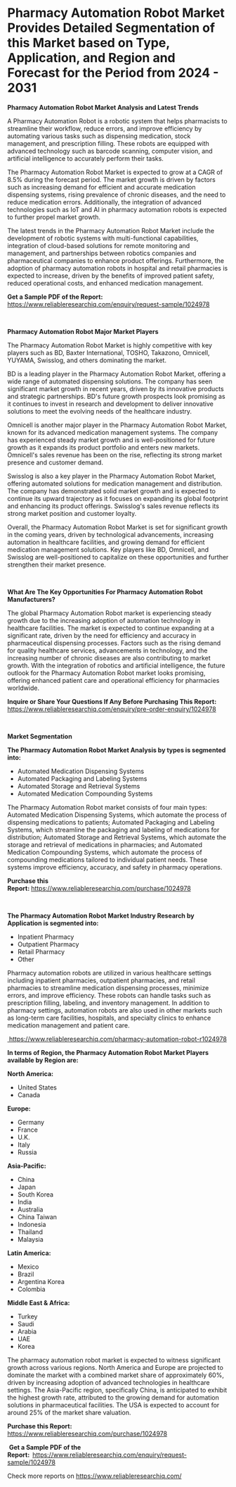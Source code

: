 <p><h1>Pharmacy Automation Robot Market Provides Detailed Segmentation of this Market based on Type, Application, and Region and Forecast for the Period from 2024 - 2031</h1></p><p><strong>Pharmacy Automation Robot Market Analysis and Latest Trends</strong></p>
<p><p>A Pharmacy Automation Robot is a robotic system that helps pharmacists to streamline their workflow, reduce errors, and improve efficiency by automating various tasks such as dispensing medication, stock management, and prescription filling. These robots are equipped with advanced technology such as barcode scanning, computer vision, and artificial intelligence to accurately perform their tasks.</p><p>The Pharmacy Automation Robot Market is expected to grow at a CAGR of 8.5% during the forecast period. The market growth is driven by factors such as increasing demand for efficient and accurate medication dispensing systems, rising prevalence of chronic diseases, and the need to reduce medication errors. Additionally, the integration of advanced technologies such as IoT and AI in pharmacy automation robots is expected to further propel market growth.</p><p>The latest trends in the Pharmacy Automation Robot Market include the development of robotic systems with multi-functional capabilities, integration of cloud-based solutions for remote monitoring and management, and partnerships between robotics companies and pharmaceutical companies to enhance product offerings. Furthermore, the adoption of pharmacy automation robots in hospital and retail pharmacies is expected to increase, driven by the benefits of improved patient safety, reduced operational costs, and enhanced medication management.</p></p>
<p><strong>Get a Sample PDF of the Report:&nbsp;</strong> <a href="https://www.reliableresearchiq.com/enquiry/request-sample/1024978">https://www.reliableresearchiq.com/enquiry/request-sample/1024978</a></p>
<p>&nbsp;</p>
<p><strong>Pharmacy Automation Robot Major Market Players</strong></p>
<p><p>The Pharmacy Automation Robot Market is highly competitive with key players such as BD, Baxter International, TOSHO, Takazono, Omnicell, YUYAMA, Swisslog, and others dominating the market. </p><p>BD is a leading player in the Pharmacy Automation Robot Market, offering a wide range of automated dispensing solutions. The company has seen significant market growth in recent years, driven by its innovative products and strategic partnerships. BD's future growth prospects look promising as it continues to invest in research and development to deliver innovative solutions to meet the evolving needs of the healthcare industry.</p><p>Omnicell is another major player in the Pharmacy Automation Robot Market, known for its advanced medication management systems. The company has experienced steady market growth and is well-positioned for future growth as it expands its product portfolio and enters new markets. Omnicell's sales revenue has been on the rise, reflecting its strong market presence and customer demand.</p><p>Swisslog is also a key player in the Pharmacy Automation Robot Market, offering automated solutions for medication management and distribution. The company has demonstrated solid market growth and is expected to continue its upward trajectory as it focuses on expanding its global footprint and enhancing its product offerings. Swisslog's sales revenue reflects its strong market position and customer loyalty.</p><p>Overall, the Pharmacy Automation Robot Market is set for significant growth in the coming years, driven by technological advancements, increasing automation in healthcare facilities, and growing demand for efficient medication management solutions. Key players like BD, Omnicell, and Swisslog are well-positioned to capitalize on these opportunities and further strengthen their market presence.</p></p>
<p>&nbsp;</p>
<p><strong>What Are The Key Opportunities For Pharmacy Automation Robot Manufacturers?</strong></p>
<p><p>The global Pharmacy Automation Robot market is experiencing steady growth due to the increasing adoption of automation technology in healthcare facilities. The market is expected to continue expanding at a significant rate, driven by the need for efficiency and accuracy in pharmaceutical dispensing processes. Factors such as the rising demand for quality healthcare services, advancements in technology, and the increasing number of chronic diseases are also contributing to market growth. With the integration of robotics and artificial intelligence, the future outlook for the Pharmacy Automation Robot market looks promising, offering enhanced patient care and operational efficiency for pharmacies worldwide.</p></p>
<p><strong>Inquire or Share Your Questions If Any Before Purchasing This Report:</strong> <a href="https://www.reliableresearchiq.com/enquiry/pre-order-enquiry/1024978">https://www.reliableresearchiq.com/enquiry/pre-order-enquiry/1024978</a></p>
<p>&nbsp;</p>
<p><strong>Market Segmentation</strong></p>
<p><strong>The Pharmacy Automation Robot Market Analysis by types is segmented into:</strong></p>
<p><ul><li>Automated Medication Dispensing Systems</li><li>Automated Packaging and Labeling Systems</li><li>Automated Storage and Retrieval Systems</li><li>Automated Medication Compounding Systems</li></ul></p>
<p><p>The Pharmacy Automation Robot market consists of four main types: Automated Medication Dispensing Systems, which automate the process of dispensing medications to patients; Automated Packaging and Labeling Systems, which streamline the packaging and labeling of medications for distribution; Automated Storage and Retrieval Systems, which automate the storage and retrieval of medications in pharmacies; and Automated Medication Compounding Systems, which automate the process of compounding medications tailored to individual patient needs. These systems improve efficiency, accuracy, and safety in pharmacy operations.</p></p>
<p><strong>Purchase this Report:&nbsp;</strong><a href="https://www.reliableresearchiq.com/purchase/1024978">https://www.reliableresearchiq.com/purchase/1024978</a></p>
<p>&nbsp;</p>
<p><strong>The Pharmacy Automation Robot Market Industry Research by Application is segmented into:</strong></p>
<p><ul><li>Inpatient Pharmacy</li><li>Outpatient Pharmacy</li><li>Retail Pharmacy</li><li>Other</li></ul></p>
<p><p>Pharmacy automation robots are utilized in various healthcare settings including inpatient pharmacies, outpatient pharmacies, and retail pharmacies to streamline medication dispensing processes, minimize errors, and improve efficiency. These robots can handle tasks such as prescription filling, labeling, and inventory management. In addition to pharmacy settings, automation robots are also used in other markets such as long-term care facilities, hospitals, and specialty clinics to enhance medication management and patient care.</p></p>
<p><a href="https://www.reliableresearchiq.com/pharmacy-automation-robot-r1024978">&nbsp;https://www.reliableresearchiq.com/pharmacy-automation-robot-r1024978</a></p>
<p><strong>In terms of Region, the Pharmacy Automation Robot Market Players available by Region are:</strong></p>
<p>
    <p> <strong> North America: </strong>
        <ul>
            <li>United States</li>
            <li>Canada</li>
        </ul>
        </p> 
    <p> <strong> Europe: </strong>
        <ul>
            <li>Germany</li>
            <li>France</li>
            <li>U.K.</li>
            <li>Italy</li>
            <li>Russia</li>
        </ul>
        </p> 
    <p> <strong> Asia-Pacific: </strong>
        <ul>
            <li>China</li>
            <li>Japan</li>
            <li>South Korea</li>
            <li>India</li>
            <li>Australia</li>
            <li>China Taiwan</li>
            <li>Indonesia</li>
            <li>Thailand</li>
            <li>Malaysia</li>
        </ul>
        </p> 
    <p> <strong> Latin America: </strong>
        <ul>
            <li>Mexico</li>
            <li>Brazil</li>
            <li>Argentina Korea</li>
            <li>Colombia</li>
        </ul>
        </p> 
    <p> <strong> Middle East & Africa: </strong>
        <ul>
            <li>Turkey</li>
            <li>Saudi</li>
            <li>Arabia</li>
            <li>UAE</li>
            <li>Korea</li>
        </ul>
    </p>
    </p>
<p><p>The pharmacy automation robot market is expected to witness significant growth across various regions. North America and Europe are projected to dominate the market with a combined market share of approximately 60%, driven by increasing adoption of advanced technologies in healthcare settings. The Asia-Pacific region, specifically China, is anticipated to exhibit the highest growth rate, attributed to the growing demand for automation solutions in pharmaceutical facilities. The USA is expected to account for around 25% of the market share valuation.</p></p>
<p><strong>Purchase this Report: </strong><a href="https://www.reliableresearchiq.com/purchase/1024978">https://www.reliableresearchiq.com/purchase/1024978</a></p>
<p>&nbsp;<strong>Get a Sample PDF of the Report:&nbsp;&nbsp;</strong><a href="https://www.reliableresearchiq.com/enquiry/request-sample/1024978">https://www.reliableresearchiq.com/enquiry/request-sample/1024978</a></p>
<p><strong></strong></p>
<p>Check more reports on <a href="https://www.reliableresearchiq.com/">https://www.reliableresearchiq.com/</a></p>